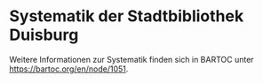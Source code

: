 # Systematik der Stadtbibliothek Duisburg

Weitere Informationen zur Systematik finden sich in BARTOC unter https://bartoc.org/en/node/1051.
